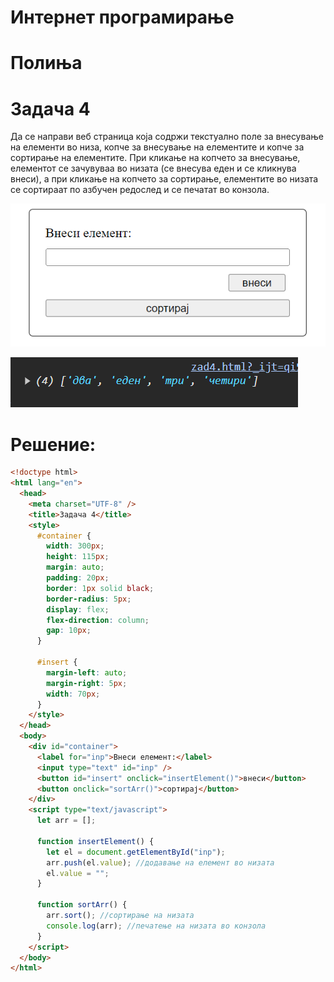 # Интернет програмирање

# Полиња

# Задача 4

Да се направи веб страница која содржи текстуално поле за внесување на елементи во низа, копче за внесување на елементите
и копче за сортирање на елементите. При кликање на копчето за внесување, елементот се зачувуваа во низата (се внесува еден
и се кликнува внеси), а при кликање на копчето за сортирање, елементите во низата се сортираат по азбучен редослед и се печатат во конзола.

![IMAGE](images/Screenshot_1.png)

![IMAGE](images/Screenshot_2.png)

# Решение:

```html
<!doctype html>
<html lang="en">
  <head>
    <meta charset="UTF-8" />
    <title>Задача 4</title>
    <style>
      #container {
        width: 300px;
        height: 115px;
        margin: auto;
        padding: 20px;
        border: 1px solid black;
        border-radius: 5px;
        display: flex;
        flex-direction: column;
        gap: 10px;
      }

      #insert {
        margin-left: auto;
        margin-right: 5px;
        width: 70px;
      }
    </style>
  </head>
  <body>
    <div id="container">
      <label for="inp">Внеси елемент:</label>
      <input type="text" id="inp" />
      <button id="insert" onclick="insertElement()">внеси</button>
      <button onclick="sortArr()">сортирај</button>
    </div>
    <script type="text/javascript">
      let arr = [];

      function insertElement() {
        let el = document.getElementById("inp");
        arr.push(el.value); //додавање на елемент во низата
        el.value = "";
      }

      function sortArr() {
        arr.sort(); //сортирање на низата
        console.log(arr); //печатење на низата во конзола
      }
    </script>
  </body>
</html>
```
